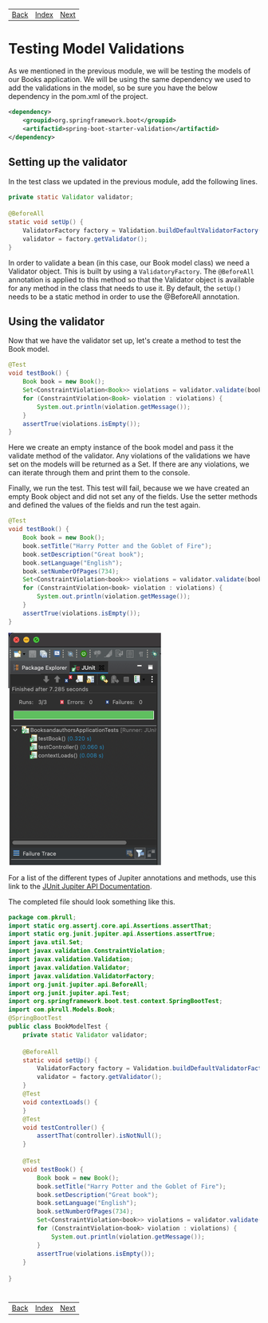 <table width="100%">
    <tr>
        <td><a href="./006_JUnit_Spring.md">Back</a></td>
        <td><a href="../Index.md">Index</a></td>
        <td><a href="./008_Model_Test.md">Next</a></td>
    </tr>
</table>

#

#      Testing Model Validations
As we mentioned in the previous module, we will be testing the models of our Books application.  We will be using the same dependency we used to add the validations in the model, so be sure you have the below dependency in the pom.xml of the project.
```xml
<dependency>
    <groupid>org.springframework.boot</groupid>
    <artifactid>spring-boot-starter-validation</artifactid>
</dependency>
```
##  __Setting up the validator__
In the test class we updated in the previous module, add the following lines.
```java
private static Validator validator;
    
@BeforeAll
static void setUp() {
    ValidatorFactory factory = Validation.buildDefaultValidatorFactory();
    validator = factory.getValidator();
}
```
In order to validate a bean (in this case, our Book model class) we need a Validator object.  This is built by using a `ValidatoryFactory`.  The `@BeforeAll` annotation is applied to this method so that the Validator object is available for any method in the class that needs to use it.  By default, the `setUp()` needs to be a static method in order to use the @BeforeAll annotation.  

## __Using the validator__
Now that we have the validator set up, let's create a method to test the Book model.
```java
@Test
void testBook() {
    Book book = new Book();
    Set<ConstraintViolation<Book>> violations = validator.validate(book);
    for (ConstraintViolation<Book> violation : violations) {
        System.out.println(violation.getMessage()); 
    }
    assertTrue(violations.isEmpty());
}
```
Here we create an empty instance of the book model and pass it the validate method of the validator.  Any violations of the validations we have set on the models will be returned as a Set.  If there are any violations, we can iterate through them and print them to the console.

Finally, we run the test.  This test will fail, because we we have created an empty Book object and did not set any of the fields.  Use the setter methods and defined the values of the fields and run the test again.
```java
@Test
void testBook() {
    Book book = new Book();
    book.setTitle("Harry Potter and the Goblet of Fire");
    book.setDescription("Great book");
    book.setLanguage("English");
    book.setNumberOfPages(734);
    Set<ConstraintViolation<book>> violations = validator.validate(book);
    for (ConstraintViolation<book> violation : violations) {
        System.out.println(violation.getMessage()); 
    }
    assertTrue(violations.isEmpty());
}
```
<img src="./../../000_img/Testing_Model.png">

For a list of the different types of Jupiter annotations and methods, use this link to the [JUnit Jupiter API Documentation](https://junit.org/junit5/docs/5.0.0/api/org/junit/jupiter/api/package-summary.html).

The completed file should look something like this.
```java
package com.pkrull;
import static org.assertj.core.api.Assertions.assertThat;
import static org.junit.jupiter.api.Assertions.assertTrue;
import java.util.Set;
import javax.validation.ConstraintViolation;
import javax.validation.Validation;
import javax.validation.Validator;
import javax.validation.ValidatorFactory;
import org.junit.jupiter.api.BeforeAll;
import org.junit.jupiter.api.Test;
import org.springframework.boot.test.context.SpringBootTest;
import com.pkrull.Models.Book;
@SpringBootTest
public class BookModelTest {
    private static Validator validator;
    
    @BeforeAll
    static void setUp() {
        ValidatorFactory factory = Validation.buildDefaultValidatorFactory();
        validator = factory.getValidator();
    }
    @Test
    void contextLoads() {
    }
    @Test
    void testController() {
        assertThat(controller).isNotNull();
    }
    
    @Test
    void testBook() {
        Book book = new Book();
        book.setTitle("Harry Potter and the Goblet of Fire");
        book.setDescription("Great book");
        book.setLanguage("English");
        book.setNumberOfPages(734);
        Set<ConstraintViolation<book>> violations = validator.validate(book);
        for (ConstraintViolation<book> violation : violations) {
            System.out.println(violation.getMessage()); 
        }
        assertTrue(violations.isEmpty());
    }
    
}
```


#

[]()
<table width="100%">
    <tr>
        <td><a href="./006_JUnit_Spring.md">Back</a></td>
        <td><a href="../Index.md">Index</a></td>
        <td><a href="./008_Model_Test.md">Next</a></td>
    </tr>
</table>